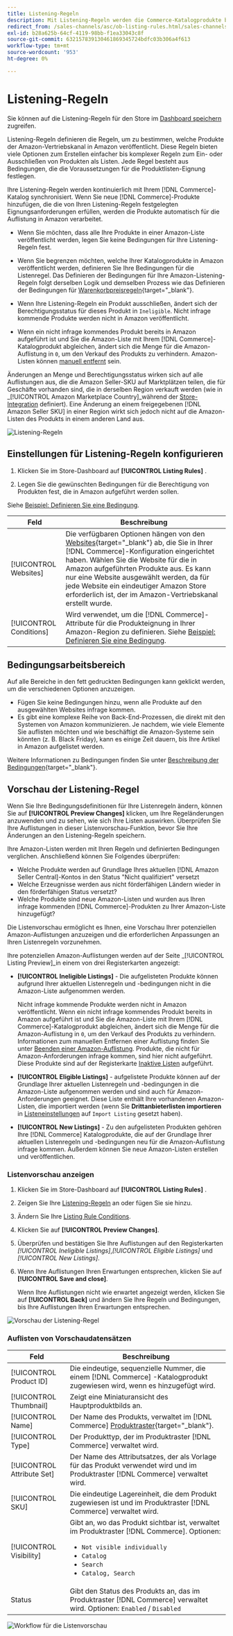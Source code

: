 ```yaml
---
title: Listening-Regeln
description: Mit Listening-Regeln werden die Commerce-Katalogprodukte bestimmt, die als Amazon Marketplace-Listen veröffentlicht werden.
redirect_from: /sales-channels/asc/ob-listing-rules.html/sales-channels/asc/ob-listing-preview.html/sales-channels/asc/listing-rule-preview.html
exl-id: b28a625b-64cf-4119-98bb-f1ea33043c8f
source-git-commit: 632157839130461869345724bdfc03b306a4f613
workflow-type: tm+mt
source-wordcount: '953'
ht-degree: 0%

---
```


# Listening-Regeln

Sie können auf die Listening-Regeln für den Store im [Dashboard speichern](./amazon-store-dashboard.md) zugreifen.

Listening-Regeln definieren die Regeln, um zu bestimmen, welche Produkte der Amazon-Vertriebskanal in Amazon veröffentlicht. Diese Regeln bieten viele Optionen zum Erstellen einfacher bis komplexer Regeln zum Ein- oder Ausschließen von Produkten als Listen. Jede Regel besteht aus Bedingungen, die die Voraussetzungen für die Produktlisten-Eignung festlegen.

Ihre Listening-Regeln werden kontinuierlich mit Ihrem [!DNL Commerce]-Katalog synchronisiert. Wenn Sie neue [!DNL Commerce]-Produkte hinzufügen, die die von Ihren Listening-Regeln festgelegten Eignungsanforderungen erfüllen, werden die Produkte automatisch für die Auflistung in Amazon verarbeitet.

- Wenn Sie möchten, dass alle Ihre Produkte in einer Amazon-Liste veröffentlicht werden, legen Sie keine Bedingungen für Ihre Listening-Regeln fest.

- Wenn Sie begrenzen möchten, welche Ihrer Katalogprodukte in Amazon veröffentlicht werden, definieren Sie Ihre Bedingungen für die Listenregel. Das Definieren der Bedingungen für Ihre Amazon-Listening-Regeln folgt derselben Logik und demselben Prozess wie das Definieren der Bedingungen für [Warenkorbpreisregeln](https://docs.magento.com/user-guide/marketing/price-rules-cart.html){target=&quot;_blank&quot;}.

- Wenn Ihre Listening-Regeln ein Produkt ausschließen, ändert sich der Berechtigungsstatus für dieses Produkt in `Ineligible`. Nicht infrage kommende Produkte werden nicht in Amazon veröffentlicht.

- Wenn ein nicht infrage kommendes Produkt bereits in Amazon aufgeführt ist und Sie die Amazon-Liste mit Ihrem [!DNL Commerce]-Katalogprodukt abgleichen, ändert sich die Menge für die Amazon-Auflistung in `0`, um den Verkauf des Produkts zu verhindern. Amazon-Listen können [manuell entfernt](./end-listings-manually.md) sein.

Änderungen an Menge und Berechtigungsstatus wirken sich auf alle Auflistungen aus, die die Amazon Seller-SKU auf Marktplätzen teilen, die für Geschäfte vorhanden sind, die in derselben Region verkauft werden (wie in _[!UICONTROL Amazon Marketplace Country]_während der [Store-Integration](./store-integration.md) definiert). Eine Änderung an einem freigegebenen [!DNL Amazon Seller SKU] in einer Region wirkt sich jedoch nicht auf die Amazon-Listen des Produkts in einem anderen Land aus.

![Listening-Regeln](assets/ob-listing-rules.png)

## Einstellungen für Listening-Regeln konfigurieren

1. Klicken Sie im Store-Dashboard auf **[!UICONTROL Listing Rules]** .

1. Legen Sie die gewünschten Bedingungen für die Berechtigung von Produkten fest, die in Amazon aufgeführt werden sollen.

Siehe [Beispiel: Definieren Sie eine Bedingung](./ob-define-condition-example.md).

| Feld | Beschreibung |
|---|---|
| [!UICONTROL Websites] | Die verfügbaren Optionen hängen von den [Websites](https://docs.magento.com/user-guide/stores/websites-stores-views.html){target=&quot;_blank&quot;} ab, die Sie in Ihrer [!DNL Commerce]-Konfiguration eingerichtet haben. Wählen Sie die Website für die in Amazon aufgeführten Produkte aus. Es kann nur eine Website ausgewählt werden, da für jede Website ein eindeutiger Amazon Store erforderlich ist, der im Amazon-Vertriebskanal erstellt wurde. |
| [!UICONTROL Conditions] | Wird verwendet, um die [!DNL Commerce]-Attribute für die Produkteignung in Ihrer Amazon-Region zu definieren. Siehe [Beispiel: Definieren Sie eine Bedingung](./ob-define-condition-example.md). |

## Bedingungsarbeitsbereich

Auf alle Bereiche in den fett gedruckten Bedingungen kann geklickt werden, um die verschiedenen Optionen anzuzeigen.

- Fügen Sie keine Bedingungen hinzu, wenn alle Produkte auf den ausgewählten Websites infrage kommen.
- Es gibt eine komplexe Reihe von Back-End-Prozessen, die direkt mit den Systemen von Amazon kommunizieren. Je nachdem, wie viele Elemente Sie auflisten möchten und wie beschäftigt die Amazon-Systeme sein könnten (z. B. Black Friday), kann es einige Zeit dauern, bis Ihre Artikel in Amazon aufgelistet werden.

Weitere Informationen zu Bedingungen finden Sie unter [Beschreibung der Bedingungen](https://docs.magento.com/user-guide/marketing/price-rules-cart.html){target=&quot;_blank&quot;}.

## Vorschau der Listening-Regel

Wenn Sie Ihre Bedingungsdefinitionen für Ihre Listenregeln ändern, können Sie auf **[!UICONTROL Preview Changes]** klicken, um Ihre Regeländerungen anzuwenden und zu sehen, wie sich Ihre Listen auswirken. Überprüfen Sie Ihre Auflistungen in dieser Listenvorschau-Funktion, bevor Sie Ihre Änderungen an den Listening-Regeln speichern.

Ihre Amazon-Listen werden mit Ihren Regeln und definierten Bedingungen verglichen. Anschließend können Sie Folgendes überprüfen:

- Welche Produkte werden auf Grundlage Ihres aktuellen [!DNL Amazon Seller Central]-Kontos in den Status &quot;Nicht qualifiziert&quot; versetzt
- Welche Erzeugnisse werden aus nicht förderfähigen Ländern wieder in den förderfähigen Status versetzt?
- Welche Produkte sind neue Amazon-Listen und wurden aus Ihren infrage kommenden [!DNL Commerce]-Produkten zu Ihrer Amazon-Liste hinzugefügt?

Die Listenvorschau ermöglicht es Ihnen, eine Vorschau Ihrer potenziellen Amazon-Auflistungen anzuzeigen und die erforderlichen Anpassungen an Ihren Listenregeln vorzunehmen.

Ihre potenziellen Amazon-Auflistungen werden auf der Seite _[!UICONTROL Listing Preview]_in einem von drei Registerkarten angezeigt:

- **[!UICONTROL Ineligible Listings]** - Die aufgelisteten Produkte können aufgrund Ihrer aktuellen Listenregeln und -bedingungen nicht in die Amazon-Liste aufgenommen werden.

   Nicht infrage kommende Produkte werden nicht in Amazon veröffentlicht. Wenn ein nicht infrage kommendes Produkt bereits in Amazon aufgeführt ist und Sie die Amazon-Liste mit Ihrem [!DNL Commerce]-Katalogprodukt abgleichen, ändert sich die Menge für die Amazon-Auflistung in `0`, um den Verkauf des Produkts zu verhindern. Informationen zum manuellen Entfernen einer Auflistung finden Sie unter [Beenden einer Amazon-Auflistung](./end-listings-manually.md). Produkte, die nicht für Amazon-Anforderungen infrage kommen, sind hier nicht aufgeführt. Diese Produkte sind auf der Registerkarte [Inaktive Listen](./inactive-listings.md) aufgeführt.

- **[!UICONTROL Eligible Listings]** - aufgelistete Produkte können auf der Grundlage Ihrer aktuellen Listenregeln und -bedingungen in die Amazon-Liste aufgenommen werden und sind auch für Amazon-Anforderungen geeignet. Diese Liste enthält Ihre vorhandenen Amazon-Listen, die importiert werden (wenn Sie **Drittanbieterlisten importieren** in [Listeneinstellungen](./third-party-listing-settings.md) auf `Import Listing` gesetzt haben).

- **[!UICONTROL New Listings]** - Zu den aufgelisteten Produkten gehören Ihre  [!DNL Commerce] Katalogprodukte, die auf der Grundlage Ihrer aktuellen Listenregeln und -bedingungen neu für die Amazon-Auflistung infrage kommen. Außerdem können Sie neue Amazon-Listen erstellen und veröffentlichen.

### Listenvorschau anzeigen

1. Klicken Sie im Store-Dashboard auf **[!UICONTROL Listing Rules]** .

1. Zeigen Sie Ihre [Listening-Regeln](./listing-rules.md) an oder fügen Sie sie hinzu.

1. Ändern Sie Ihre [Listing Rule Conditions](./ob-define-condition-example.md).

1. Klicken Sie auf **[!UICONTROL Preview Changes]**.

1. Überprüfen und bestätigen Sie Ihre Auflistungen auf den Registerkarten _[!UICONTROL Ineligible Listings]_,_[!UICONTROL Eligible Listings]_ und _[!UICONTROL New Listings]_.

1. Wenn Ihre Auflistungen Ihren Erwartungen entsprechen, klicken Sie auf **[!UICONTROL Save and close]**.

   Wenn Ihre Auflistungen nicht wie erwartet angezeigt werden, klicken Sie auf **[!UICONTROL Back]** und ändern Sie Ihre Regeln und Bedingungen, bis Ihre Auflistungen Ihren Erwartungen entsprechen.

![Vorschau der Listening-Regel](assets/amazon-listing-rule-preview.png)

### Auflisten von Vorschaudatensätzen

| Feld | Beschreibung |
|--- |--- |
| [!UICONTROL Product ID] | Die eindeutige, sequenzielle Nummer, die einem [!DNL Commerce] -Katalogprodukt zugewiesen wird, wenn es hinzugefügt wird. |
| [!UICONTROL Thumbnail] | Zeigt eine Miniaturansicht des Hauptproduktbilds an. |
| [!UICONTROL Name] | Der Name des Produkts, verwaltet im [!DNL Commerce] [Produktraster](https://docs.magento.com/user-guide/catalog/products.html){target=&quot;_blank&quot;}. |
| [!UICONTROL Type] | Der Produkttyp, der im Produktraster [!DNL Commerce] verwaltet wird. |
| [!UICONTROL Attribute Set] | Der Name des Attributsatzes, der als Vorlage für das Produkt verwendet wird und im Produktraster [!DNL Commerce] verwaltet wird. |
| [!UICONTROL SKU] | Die eindeutige Lagereinheit, die dem Produkt zugewiesen ist und im Produktraster [!DNL Commerce] verwaltet wird. |
| [!UICONTROL Visibility] | Gibt an, wo das Produkt sichtbar ist, verwaltet im Produktraster [!DNL Commerce]. Optionen:<ul><li>`Not visible individually`</li><li>`Catalog`</li><li>`Search`</li><li>`Catalog, Search`</li></ul> |
| Status | Gibt den Status des Produkts an, das im Produktraster [!DNL Commerce] verwaltet wird. Optionen: `Enabled` / `Disabled` |

![Workflow für die Listenvorschau](assets/listing-preview-flowchart.png)
